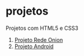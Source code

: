 # projetos
 Projetos com HTML5 e CSS3

01. <a href="https://craigjones5.github.io/projetos/redeonion_projeto/pages/index.html">Projeto Rede Onion</a>
02. <a href="https://craigjones5.github.io/projetos/android_projeto/android.html">Projeto Android</a>

